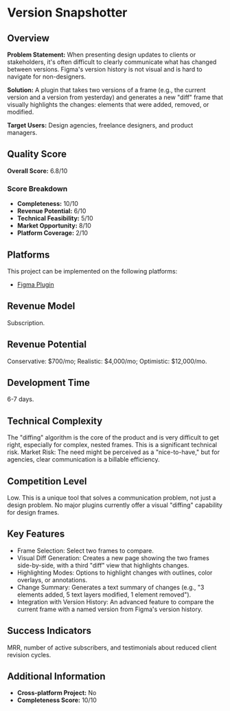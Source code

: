 # Version Snapshotter

## Overview
**Problem Statement:** When presenting design updates to clients or stakeholders, it's often difficult to clearly communicate what has changed between versions. Figma's version history is not visual and is hard to navigate for non-designers.

**Solution:** A plugin that takes two versions of a frame (e.g., the current version and a version from yesterday) and generates a new "diff" frame that visually highlights the changes: elements that were added, removed, or modified.

**Target Users:** Design agencies, freelance designers, and product managers.

## Quality Score
**Overall Score:** 6.8/10

### Score Breakdown
- **Completeness:** 10/10
- **Revenue Potential:** 6/10
- **Technical Feasibility:** 5/10
- **Market Opportunity:** 8/10
- **Platform Coverage:** 2/10

## Platforms
This project can be implemented on the following platforms:
- [Figma Plugin](./platforms/figma-plugin/)

## Revenue Model
Subscription.

## Revenue Potential
Conservative: $700/mo; Realistic: $4,000/mo; Optimistic: $12,000/mo.

## Development Time
6-7 days.

## Technical Complexity
The "diffing" algorithm is the core of the product and is very difficult to get right, especially for complex, nested frames. This is a significant technical risk. Market Risk: The need might be perceived as a "nice-to-have," but for agencies, clear communication is a billable efficiency.

## Competition Level
Low. This is a unique tool that solves a communication problem, not just a design problem. No major plugins currently offer a visual "diffing" capability for design frames.

## Key Features
- Frame Selection: Select two frames to compare.
- Visual Diff Generation: Creates a new page showing the two frames side-by-side, with a third "diff" view that highlights changes.
- Highlighting Modes: Options to highlight changes with outlines, color overlays, or annotations.
- Change Summary: Generates a text summary of changes (e.g., "3 elements added, 5 text layers modified, 1 element removed").
- Integration with Version History: An advanced feature to compare the current frame with a named version from Figma's version history.

## Success Indicators
MRR, number of active subscribers, and testimonials about reduced client revision cycles.

## Additional Information
- **Cross-platform Project:** No
- **Completeness Score:** 10/10
